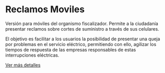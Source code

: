 # Reclamos Moviles

<p>Versión para móviles del organismo fiscalizador. Permite a la ciudadanía presentar reclamos sobre cortes de suministro a través de sus celulares.</p>
<p>El objetivo es facilitar a los usuarios la posibilidad de presentar una queja por problemas en el servicio eléctrico, permitiendo con ello, agilizar los tiempos de respuesta de las empresas responsables de estas interrupciones eléctricas.</p>

<a href="https://jzuletagt.carbonmade.com/projects/5686378" target="blank">Ver más detalles</a>
